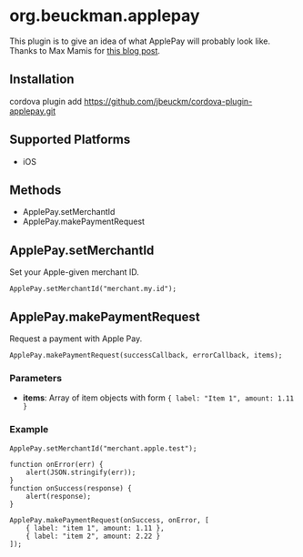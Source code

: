 # org.beuckman.applepay

This plugin is to give an idea of what ApplePay will probably look like. Thanks to Max Mamis for [this blog post](http://prolificinteractive.com/blog/2014/09/19/apple-pay-developers/).


## Installation

cordova plugin add https://github.com/jbeuckm/cordova-plugin-applepay.git

## Supported Platforms

- iOS

## Methods

- ApplePay.setMerchantId
- ApplePay.makePaymentRequest

## ApplePay.setMerchantId

Set your Apple-given merchant ID.

	ApplePay.setMerchantId("merchant.my.id");

## ApplePay.makePaymentRequest

Request a payment with Apple Pay.

    ApplePay.makePaymentRequest(successCallback, errorCallback, items);

### Parameters

- __items__: Array of item objects with form ```{ label: "Item 1", amount: 1.11 }```

### Example

	ApplePay.setMerchantId("merchant.apple.test");
    
    function onError(err) {
        alert(JSON.stringify(err));
    }
    function onSuccess(response) {
        alert(response);
    }
	 
    ApplePay.makePaymentRequest(onSuccess, onError, [
        { label: "item 1", amount: 1.11 },
        { label: "item 2", amount: 2.22 }
    ]);


